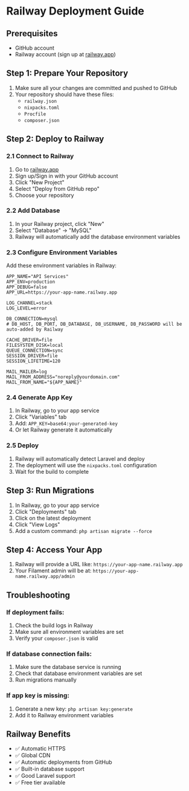 # Railway Deployment Guide

## Prerequisites
- GitHub account
- Railway account (sign up at [railway.app](https://railway.app))

## Step 1: Prepare Your Repository
1. Make sure all your changes are committed and pushed to GitHub
2. Your repository should have these files:
   - `railway.json`
   - `nixpacks.toml`
   - `Procfile`
   - `composer.json`

## Step 2: Deploy to Railway

### 2.1 Connect to Railway
1. Go to [railway.app](https://railway.app)
2. Sign up/Sign in with your GitHub account
3. Click "New Project"
4. Select "Deploy from GitHub repo"
5. Choose your repository

### 2.2 Add Database
1. In your Railway project, click "New"
2. Select "Database" → "MySQL"
3. Railway will automatically add the database environment variables

### 2.3 Configure Environment Variables
Add these environment variables in Railway:

```
APP_NAME="API Services"
APP_ENV=production
APP_DEBUG=false
APP_URL=https://your-app-name.railway.app

LOG_CHANNEL=stack
LOG_LEVEL=error

DB_CONNECTION=mysql
# DB_HOST, DB_PORT, DB_DATABASE, DB_USERNAME, DB_PASSWORD will be auto-added by Railway

CACHE_DRIVER=file
FILESYSTEM_DISK=local
QUEUE_CONNECTION=sync
SESSION_DRIVER=file
SESSION_LIFETIME=120

MAIL_MAILER=log
MAIL_FROM_ADDRESS="noreply@yourdomain.com"
MAIL_FROM_NAME="${APP_NAME}"
```

### 2.4 Generate App Key
1. In Railway, go to your app service
2. Click "Variables" tab
3. Add: `APP_KEY=base64:your-generated-key`
4. Or let Railway generate it automatically

### 2.5 Deploy
1. Railway will automatically detect Laravel and deploy
2. The deployment will use the `nixpacks.toml` configuration
3. Wait for the build to complete

## Step 3: Run Migrations
1. In Railway, go to your app service
2. Click "Deployments" tab
3. Click on the latest deployment
4. Click "View Logs"
5. Add a custom command: `php artisan migrate --force`

## Step 4: Access Your App
1. Railway will provide a URL like: `https://your-app-name.railway.app`
2. Your Filament admin will be at: `https://your-app-name.railway.app/admin`

## Troubleshooting

### If deployment fails:
1. Check the build logs in Railway
2. Make sure all environment variables are set
3. Verify your `composer.json` is valid

### If database connection fails:
1. Make sure the database service is running
2. Check that database environment variables are set
3. Run migrations manually

### If app key is missing:
1. Generate a new key: `php artisan key:generate`
2. Add it to Railway environment variables

## Railway Benefits
- ✅ Automatic HTTPS
- ✅ Global CDN
- ✅ Automatic deployments from GitHub
- ✅ Built-in database support
- ✅ Good Laravel support
- ✅ Free tier available 